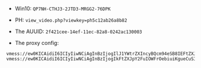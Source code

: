 - Win10: `QP7NH-CTHJ3-2JTD3-MRGG2-76DPK`
- PH: `view_video.php?viewkey=ph5c12ab26a8b82`

- The AUUID: `2f421cee-14ef-11ec-82a8-0242ac130003`
- The proxy config:
```
vmess://ew0KICAidiI6ICIyIiwNCiAgInBzIjogIlJ1YWtrZXIncyBQcm94eSB8IEFtZXJpY2FuIEhlcm9rdSIsDQogICJhZGQiOiAicHJveHkucnVha2tlci53b3JrZXJzLmRldiIsDQogICJwb3J0IjogIjQ0MyIsDQogICJpZCI6ICIyZjQyMWNlZS0xNGVmLTExZWMtODJhOC0wMjQyYWMxMzAwMDMiLA0KICAiYWlkIjogIjEyOCIsDQogICJzY3kiOiAiYXV0byIsDQogICJuZXQiOiAid3MiLA0KICAidHlwZSI6ICJub25lIiwNCiAgImhvc3QiOiAiIiwNCiAgInBhdGgiOiAiLyIsDQogICJ0bHMiOiAidGxzIiwNCiAgInNuaSI6ICIiDQp9
vmess://ew0KICAidiI6ICIyIiwNCiAgInBzIjogIkFtZXJpY2FuIOWFrOebiuiKgueCuSIsDQogICJhZGQiOiAidC5pYmNsLnVzIiwNCiAgInBvcnQiOiAiNDQzIiwNCiAgImlkIjogImFkODA2NDg3LTJkMjYtNDYzNi05OGI2LWFiODVjYzg1MjFmNyIsDQogICJhaWQiOiAiMCIsDQogICJzY3kiOiAiYXV0byIsDQogICJuZXQiOiAid3MiLA0KICAidHlwZSI6ICJub25lIiwNCiAgImhvc3QiOiAiIiwNCiAgInBhdGgiOiAiL2liY2wudXMvbm9kZXMvdm1lc3Mvd3MiLA0KICAidGxzIjogInRscyIsDQogICJzbmkiOiAiIg0KfQ==
```
